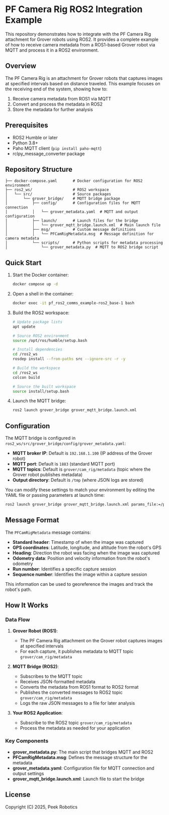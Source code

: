 # PF Camera Rig ROS2 Integration Example

This repository demonstrates how to integrate with the PF Camera Rig attachment for Grover robots using ROS2. It provides a complete example of how to receive camera metadata from a ROS1-based Grover robot via MQTT and process it in a ROS2 environment.

## Overview

The PF Camera Rig is an attachment for Grover robots that captures images at specified intervals based on distance traveled. This example focuses on the receiving end of the system, showing how to:

1. Receive camera metadata from ROS1 via MQTT
2. Convert and process the metadata in ROS2
3. Store the metadata for further analysis

## Prerequisites

- ROS2 Humble or later
- Python 3.8+
- Paho MQTT client (`pip install paho-mqtt`)
- rclpy_message_converter package

## Repository Structure

```
├── docker-compose.yaml       # Docker configuration for ROS2 environment
├── ros2_ws/                  # ROS2 workspace
│   └── src/                  # Source packages
│       └── grover_bridge/    # MQTT bridge package
│           ├── config/       # Configuration files for MQTT connection
│           │   └── grover_metadata.yaml  # MQTT and output configuration
│           ├── launch/       # Launch files for the bridge
│           │   └── grover_mqtt_bridge.launch.xml  # Main launch file
│           ├── msg/          # Custom message definitions
│           │   └── PFCamRigMetadata.msg  # Message definition for camera metadata
│           └── scripts/      # Python scripts for metadata processing
│               └── grover_metadata.py  # MQTT to ROS2 bridge script
```

## Quick Start

1. Start the Docker container:
   ```bash
   docker compose up -d
   ```

2. Open a shell in the container:
   ```bash
   docker exec -it pf_ros2_comms_example-ros2_base-1 bash
   ```

4. Build the ROS2 workspace:
   ```bash
   # Update package lists
   apt update
   
   # Source ROS2 environment
   source /opt/ros/humble/setup.bash
   
   # Install dependencies
   cd /ros2_ws
   rosdep install --from-paths src --ignore-src -r -y
   
   # Build the workspace
   cd /ros2_ws
   colcon build
   
   # Source the built workspace
   source install/setup.bash
   ```

4. Launch the MQTT bridge:
   ```bash
   ros2 launch grover_bridge grover_mqtt_bridge.launch.xml
   ```

## Configuration

The MQTT bridge is configured in `ros2_ws/src/grover_bridge/config/grover_metadata.yaml`:

- **MQTT broker IP**: Default is `192.168.1.100` (IP address of the Grover robot)
- **MQTT port**: Default is `1883` (standard MQTT port)
- **MQTT topics**: Default is `grover/cam_rig/metadata` (topic where the Grover robot publishes metadata)
- **Output directory**: Default is `/tmp` (where JSON logs are stored)

You can modify these settings to match your environment by editing the YAML file or passing parameters at launch time:

```bash
ros2 launch grover_bridge grover_mqtt_bridge.launch.xml params_file:=/path/to/custom_config.yaml
```

## Message Format

The `PFCamRigMetadata` message contains:

- **Standard header**: Timestamp of when the image was captured
- **GPS coordinates**: Latitude, longitude, and altitude from the robot's GPS
- **Heading**: Direction the robot was facing when the image was captured
- **Odometry data**: Position and velocity information from the robot's odometry
- **Run number**: Identifies a specific capture session
- **Sequence number**: Identifies the image within a capture session

This information can be used to georeference the images and track the robot's path.

## How It Works

### Data Flow

1. **Grover Robot (ROS1)**:
   - The PF Camera Rig attachment on the Grover robot captures images at specified intervals
   - For each capture, it publishes metadata to MQTT topic `grover/cam_rig/metadata`

2. **MQTT Bridge (ROS2)**:
   - Subscribes to the MQTT topic
   - Receives JSON-formatted metadata
   - Converts the metadata from ROS1 format to ROS2 format
   - Publishes the converted messages to ROS2 topic `grover/cam_rig/metadata`
   - Logs the raw JSON messages to a file for later analysis

3. **Your ROS2 Application**:
   - Subscribe to the ROS2 topic `grover/cam_rig/metadata`
   - Process the metadata as needed for your application

### Key Components

- **grover_metadata.py**: The main script that bridges MQTT and ROS2
- **PFCamRigMetadata.msg**: Defines the message structure for the metadata
- **grover_metadata.yaml**: Configuration file for MQTT connection and output settings
- **grover_mqtt_bridge.launch.xml**: Launch file to start the bridge

## License

Copyright (C) 2025, Peek Robotics
